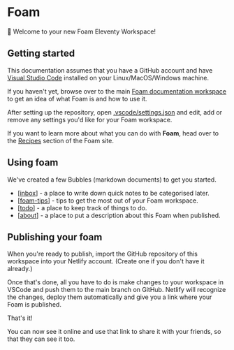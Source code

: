 # Foam

👋 Welcome to your new Foam Eleventy Workspace!

## Getting started

This documentation assumes that you have a GitHub account and have [Visual Studio Code](https://code.visualstudio.com/) installed on your Linux/MacOS/Windows machine.

If you haven't yet, browse over to the main [Foam documentation workspace](https://foambubble.github.io/foam) to get an idea of what Foam is and how to use it.

After setting up the repository, open [.vscode/settings.json](.vscode/settings.json) and edit, add or remove any settings you'd like for your Foam workspace.

If you want to learn more about what you can do with **Foam**, head over to the [Recipes](https://foambubble.github.io/foam/recipes) section of the Foam site.

## Using foam

We've created a few Bubbles (markdown documents) to get you started.

- [[inbox]] - a place to write down quick notes to be categorised later.
- [[foam-tips]] - tips to get the most out of your Foam workspace.
- [[todo]] - a place to keep track of things to do.
- [[about]] - a place to put a description about this Foam when published.

## Publishing your foam

When you're ready to publish, import the GitHub repository of this workspace into your Netlify account. (Create one if you don't have it already.)

Once that's done, all you have to do is make changes to your workspace in VSCode and push them to the main branch on GitHub. Netlify will recognize the changes, deploy them automatically and give you a link where your Foam is published.

That's it!

You can now see it online and use that link to share it with your friends, so that they can see it too.


[//begin]: # "Autogenerated link references for markdown compatibility"
[inbox]: content/inbox "Inbox"
[foam-tips]: content/foam-tips "Foam tips"
[todo]: content/todo "Todo"
[about]: about "About this site"
[//end]: # "Autogenerated link references"